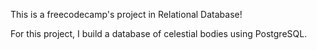 This is a freecodecamp's project in Relational Database!

For this project, I build a database of celestial bodies using PostgreSQL.
